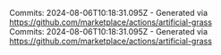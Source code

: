 Commits: 2024-08-06T10:18:31.095Z - Generated via https://github.com/marketplace/actions/artificial-grass
<br>
Commits: 2024-08-06T10:18:31.095Z - Generated via https://github.com/marketplace/actions/artificial-grass
<br>

